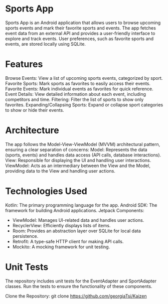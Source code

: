 # Sports App #

Sports App is an Android application that allows users to browse upcoming sports events and mark their favorite sports and events. 
The app fetches event data from an external API and provides a user-friendly interface to explore and track events.
User preferences, such as favorite sports and events, are stored locally using SQLite.

# Features #
Browse Events: View a list of upcoming sports events, categorized by sport.
Favorite Sports: Mark sports as favorites to easily access their events.
Favorite Events: Mark individual events as favorites for quick reference.
Event Details: View detailed information about each event, including competitors and time.
Filtering: Filter the list of sports to show only favorites.
Expanding/Collapsing Sports: Expand or collapse sport categories to show or hide their events.

# Architecture #
The app follows the Model-View-ViewModel (MVVM) architectural pattern, ensuring a clear separation of concerns:
Model: Represents the data (sports, events) and handles data access (API calls, database interactions).
View: Responsible for displaying the UI and handling user interactions.
ViewModel: Acts as an intermediary between the View and the Model, providing data to the View and handling user actions.

# Technologies Used #
Kotlin: The primary programming language for the app.
Android SDK: The framework for building Android applications.
Jetpack Components:
 - ViewModel: Manages UI-related data and handles user actions.
 - RecyclerView: Efficiently displays lists of items.
 - Room: Provides an abstraction layer over SQLite for local data persistence.
 - Retrofit: A type-safe HTTP client for making API calls.
 - Mockito: A mocking framework for unit testing.

# Unit Tests #
The repository includes unit tests for the EventAdapter and SportAdapter classes.
Run the tests to ensure the functionality of these components.
  
Clone the Repository: git clone https://github.com/georgiaTsi/Kaizen